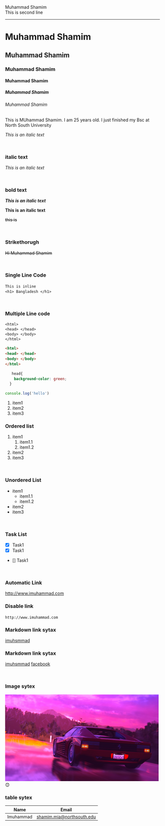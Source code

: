 <!--markdown tutorial-->

Muhammad Shamim<br/>
This is second line

---

 # Muhammad Shamim

 ## Muhammad Shamim

 ### Muhammad Shamim

 #### Muhammad Shamim

##### Muhammad Shamim

###### Muhammad Shamim

<p>This is MUhammad Shamim. I am 25 years old. I just finished my Bsc at North South University</p>

<i>This is an italic text</i> 

<br/>

### italic text

_This is an italic text_

<br/>

### bold text 
***This is an italic text***



__This is an italic text__

<del>this is</del>

<br/>

### Strikethorugh
~~Hi Muhammad Shamim~~

<br/>

### Single Line Code 
`This is inline`  
`<h1> Bangladesh </h1>`


<br/>

### Multiple Line code

```
<html>
<head> </head>
<body> </body>
</html>
```

```html
<html>
<head> </head>
<body> </body>
</html>
```

```css
   head{
    background-color: green;
  }
```

```javascript
console.log('hello')
```

<ol>
  <li>item1</li>
  <li>item2</li>
  <li>item3</li>
</ol>


### Ordered list 
1. item1
    1. item1.1
    2. item1.2
2. item2
3. item3

<br/>

### Unordered List
- item1
  - item1.1
  - item1.2
- item2
- item3


<br/>

### Task List
- [x] Task1
- [x] Task1
- [] Task1


<br/>

### Automatic Link
http://www.imuhammad.com

### Disable link
`http://www.imuhammad.com`

### Markdown link sytax
[imuhsmmad](http://www.imuhammad.com)


### Markdown link sytax
[imuhsmmad][websitelink]
[facebook][facebooklink]

<br/>

### Image sytex
<!-- ![profile](./images/me.JPG) -->

<img src="./images/me.JPG" width="500" title="profile images"/>
😊

<br/>

### table sytex
| Name | Email |
|------- | ------ |
| Imuhammad | shamim.mia@northsouth.edu



<!-- all link is here -->
[websitelink]: http://www.imuhammad.com
[facebooklink]: http://www.imuhammad.com















